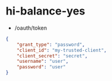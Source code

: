 # hi-balance-yes

- /oauth/token
```json
{
	"grant_type": "password",
	"client_id": "my-trusted-client",
	"client_secret": "secret",
	"username": "user",
	"password": "user"
}
```